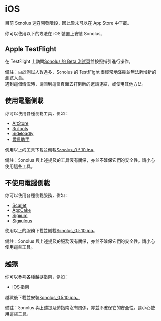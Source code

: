 # iOS

目前 Sonolus 還在開發階段，因此暫未可以在 App Store 中下載。

你可以使用以下的方法在 iOS 裝置上安裝 Sonolus。

## Apple TestFlight

在 TestFlight 上訪問[Sonolus 的 Beta 測試頁](https://testflight.apple.com/join/bR6Kaqgc)並按照指引進行操作。

備註：由於測試人數過多，Sonolus 的 TestfFight 很經常地滿員並無法新增新的測試人員。<br>遇到這個情況時，請回到這個頁面去打開新的邀請連結，或使用其他方法。

## 使用電腦側載

你可以使用各種側載工具，例如：

-   [AltStore](https://altstore.io)
-   [3uTools](http://3u.com)
-   [Sideloadly](https://sideloadly.io)
-   [愛思助手](https://www.i4.cn)

使用以上的工具下載並側載[Sonolus_0.5.10.ipa](https://sonolus.com/download/Sonolus_0.5.10.ipa)。

備註：Sonolus 與上述提及的工具沒有關係，亦並不確保它們的安全性。請小心使用這些工具。

## 不使用電腦側載

你可以使用各種側載服務，例如：

-   [Scarlet](https://usescarlet.com)
-   [AppCake](https://www.iphonecake.com)
-   [Signum](https://signumsign.me)
-   [Signulous](https://www.signulous.com)

使用以上的服務下載並側載[Sonolus_0.5.10.ipa](https://sonolus.com/download/Sonolus_0.5.10.ipa)。

備註：Sonolus 與上述提及的服務沒有關係，亦並不確保它們的安全性。請小心使用這些工具。

## 越獄

你可以參考各種越獄指南，例如：

-   [iOS 指南](https://ios.cfw.guide)

越獄後下載並安裝[Sonolus_0.5.10.ipa。](https://sonolus.com/download/Sonolus_0.5.10.ipa)

備註：Sonolus 與上述提及的指南沒有關係，亦並不確保它的安全性。請小心使用這些工具。
